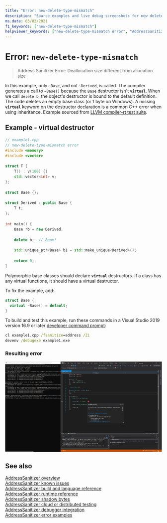 ```yaml
---
title: "Error: new-delete-type-mismatch"
description: "Source examples and live debug screenshots for new delete type mismatch errors."
ms.date: 03/02/2021
f1_keywords: ["new-delete-type-mismatch"]
helpviewer_keywords: ["new-delete-type-mismatch error", "AddressSanitizer error new-delete-type-mismatch"]
---
```

# Error: `new-delete-type-mismatch`

> Address Sanitizer Error: Deallocation size different from allocation size

In this example, only `~Base`, and not `~Derived`, is called. The compiler generates a call to `~Base()` because the `Base` destructor isn't **`virtual`**. When we call `delete b`, the object's destructor is bound to the default definition. The code deletes an empty base class (or 1 byte on Windows). A missing **`virtual`** keyword on the destructor declaration is a common C++ error when using inheritance. Example sourced from [LLVM compiler-rt test suite](https://github.com/llvm/llvm-project/tree/main/compiler-rt/test/asan/TestCases).

## Example - virtual destructor

```cpp
// example1.cpp
// new-delete-type-mismatch error
#include <memory>
#include <vector>

struct T {
    T() : v(100) {}
    std::vector<int> v;
};

struct Base {};

struct Derived : public Base {
    T t;
};

int main() {
    Base *b = new Derived;

    delete b;  // Boom! 

    std::unique_ptr<Base> b1 = std::make_unique<Derived>();

    return 0;
}
```

Polymorphic base classes should declare **`virtual`** destructors. If a class has any virtual functions, it should have a virtual destructor.

To fix the example, add:

```cpp
struct Base {
  virtual ~Base() = default;
}
```

To build and test this example, run these commands in a Visual Studio 2019 version 16.9 or later [developer command prompt](../build/building-on-the-command-line.md#developer_command_prompt_shortcuts):

```cmd
cl example1.cpp /fsanitize=address /Zi
devenv /debugexe example1.exe
```

### Resulting error

![Screenshot of debugger displaying error in example1](media/new-delete-type-mismatch-example1.png)

## See also

[AddressSanitizer overview](./asan.md)\
[AddressSanitizer known issues](./asan-known-issues.md)\
[AddressSanitizer build and language reference](./asan-building.md)\
[AddressSanitizer runtime reference](./asan-runtime.md)\
[AddressSanitizer shadow bytes](./asan-shadowbytes.md)\
[AddressSanitizer cloud or distributed testing](./asan-offline-crash-dumps.md)\
[AddressSanitizer debugger integration](./asan-debugger-integration.md)\
[AddressSanitizer error examples](./asan-error-examples.md)
